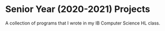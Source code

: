 # Senior Year (2020-2021) Projects

A collection of programs that I wrote in my IB Computer Science HL class.
